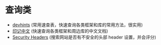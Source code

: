 # 查询类

- [devhints](https://devhints.io/) (常用速查表，快速查询各类框架和库的常用方法，很实用)
- [印记中文](https://docschina.org/) (快速查询各类框架和周边库的中文文档)
- [Security Headers](https://securityheaders.com/) (搜索网站是否有不安全的头部 header 设置，并会评分)